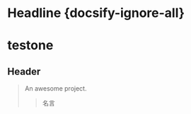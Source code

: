 # Headline {docsify-ignore-all}
# testone
## Header <!-- {docsify-ignore} -->
> An awesome project.
>>名言
